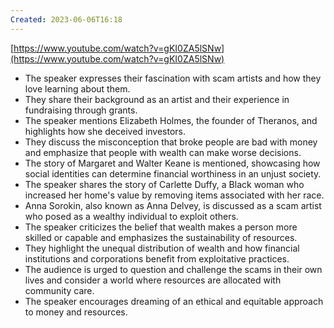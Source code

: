 ```yaml
---
Created: 2023-06-06T16:18
---
```

[https://www.youtube.com/watch?v=gKI0ZA5lSNw](https://www.youtube.com/watch?v=gKI0ZA5lSNw)
- The speaker expresses their fascination with scam artists and how they love learning about them.
- They share their background as an artist and their experience in fundraising through grants.
- The speaker mentions Elizabeth Holmes, the founder of Theranos, and highlights how she deceived investors.
- They discuss the misconception that broke people are bad with money and emphasize that people with wealth can make worse decisions.
- The story of Margaret and Walter Keane is mentioned, showcasing how social identities can determine financial worthiness in an unjust society.
- The speaker shares the story of Carlette Duffy, a Black woman who increased her home's value by removing items associated with her race.
- Anna Sorokin, also known as Anna Delvey, is discussed as a scam artist who posed as a wealthy individual to exploit others.
- The speaker criticizes the belief that wealth makes a person more skilled or capable and emphasizes the sustainability of resources.
- They highlight the unequal distribution of wealth and how financial institutions and corporations benefit from exploitative practices.
- The audience is urged to question and challenge the scams in their own lives and consider a world where resources are allocated with community care.
- The speaker encourages dreaming of an ethical and equitable approach to money and resources.
